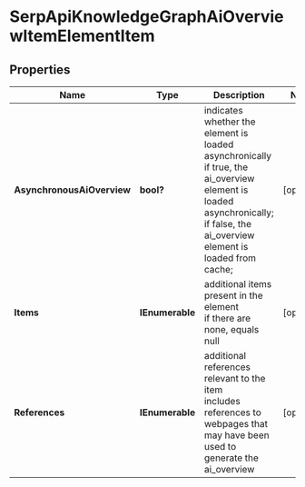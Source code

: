 # SerpApiKnowledgeGraphAiOverviewItemElementItem


## Properties

| Name | Type | Description | Notes |
|------------ | ------------- | ------------- | -------------|
**AsynchronousAiOverview** | **bool?** | indicates whether the element is loaded asynchronically<br>if true, the ai_overview element is loaded asynchronically;<br>if false, the ai_overview element is loaded from cache; |[optional]|
**Items** | **IEnumerable<BaseSerpApiKnowledgeGraphAiOverviewElementItem>** | additional items present in the element<br>if there are none, equals null |[optional]|
**References** | **IEnumerable<AiAiOverviewReferenceInfo>** | additional references relevant to the item<br>includes references to webpages that may have been used to generate the ai_overview |[optional]|